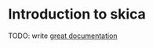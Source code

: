 # Introduction to skica

TODO: write [great documentation](http://jacobian.org/writing/what-to-write/)
